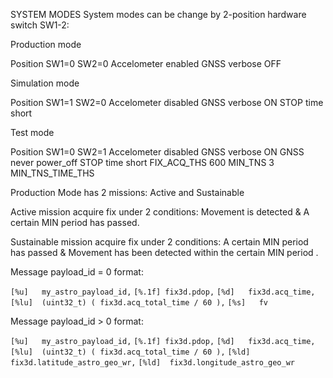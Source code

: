 SYSTEM MODES
System modes can be change by 2-position hardware switch SW1-2:

Production mode

Position SW1=0 SW2=0
Accelometer enabled
GNSS verbose OFF


Simulation mode

Position SW1=1 SW2=0
Accelometer disabled
GNSS verbose ON
STOP time short

Test mode

Position SW1=0 SW2=1
Accelometer disabled
GNSS verbose ON
GNSS never power_off
STOP time short
FIX_ACQ_THS 600
MIN_TNS 3
MIN_TNS_TIME_THS


Production Mode has 2 missions: Active and Sustainable

Active mission acquire fix under 2 conditions: Movement is detected & A certain MIN period has passed. 

Sustainable mission acquire fix under 2 conditions: A certain MIN period has passed & Movement has been detected within the certain MIN period .


Message payload_id = 0 format:

`[%u]	my_astro_payload_id,`
`[%.1f]	fix3d.pdop,`
`[%d]	fix3d.acq_time,`
`[%lu]	(uint32_t) ( fix3d.acq_total_time / 60 ),`
`[%s]	fv`

Message payload_id > 0 format:

`[%u]	my_astro_payload_id,`
`[%.1f]	fix3d.pdop,`
`[%d]	fix3d.acq_time,`
`[%lu]	(uint32_t) ( fix3d.acq_total_time / 60 ),`
`[%ld]	fix3d.latitude_astro_geo_wr,`
`[%ld]	fix3d.longitude_astro_geo_wr`